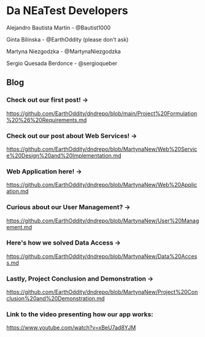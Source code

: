 # Da NEaTest Developers

Alejandro Bautista Martin - @Bautist1000 

Ginta Bilinska - @EarthOddity (please don't ask)

Martyna Niezgodzka - @MartynaNiezgodzka

Sergio Quesada Berdonce - @sergioqueber

## Blog

### Check out our first post! -> 
https://github.com/EarthOddity/dndrepo/blob/main/Project%20Formulation%20%26%20Requirements.md

### Check out our post about Web Services! -> 
https://github.com/EarthOddity/dndrepo/blob/MartynaNew/Web%20Service%20Design%20and%20Implementation.md

### Web Application here! -> 
https://github.com/EarthOddity/dndrepo/blob/MartynaNew/Web%20Application.md

### Curious about our User Management? -> 
https://github.com/EarthOddity/dndrepo/blob/MartynaNew/User%20Management.md

### Here's how we solved Data Access -> 
https://github.com/EarthOddity/dndrepo/blob/MartynaNew/Data%20Access.md

### Lastly, Project Conclusion and Demonstration -> 
https://github.com/EarthOddity/dndrepo/blob/MartynaNew/Project%20Conclusion%20and%20Demonstration.md

### Link to the video presenting how our app works:
https://www.youtube.com/watch?v=xBeU7ad8YJM
